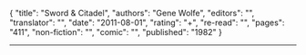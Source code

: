 {
"title": "Sword & Citadel",
"authors": "Gene Wolfe",
"editors": "",
"translator": "",
"date": "2011-08-01",
"rating": "+",
"re-read": "",
"pages": "411",
"non-fiction": "",
"comic": "",
"published": "1982"
}

---
